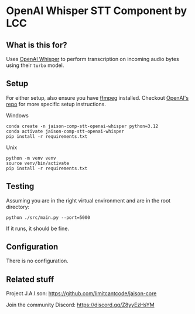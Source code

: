 # OpenAI Whisper STT Component by LCC

## What is this for?
Uses [OpenAI Whisper](https://github.com/openai/whisper) to perform transcription on incoming audio bytes using their `turbo` model.

## Setup

For either setup, also ensure you have [ffmpeg](https://ffmpeg.org/) installed. Checkout [OpenAI's repo](https://github.com/openai/whisper) for more specific setup instructions.

Windows
```
conda create -n jaison-comp-stt-openai-whisper python=3.12
conda activate jaison-comp-stt-openai-whisper
pip install -r requirements.txt
```

Unix
```
python -m venv venv
source venv/bin/activate
pip install -r requirements.txt
```

## Testing
Assuming you are in the right virtual environment and are in the root directory:
```
python ./src/main.py --port=5000
```
If it runs, it should be fine.

## Configuration
There is no configuration.

## Related stuff

Project J.A.I.son: https://github.com/limitcantcode/jaison-core

Join the community Discord: https://discord.gg/Z8yyEzHsYM
